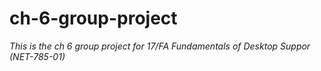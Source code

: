 # ch-6-group-project

*This is the ch 6 group project for 17/FA Fundamentals of Desktop Suppor (NET-785-01)*

